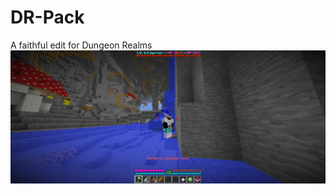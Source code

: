 # DR-Pack
A faithful edit for Dungeon Realms
![Screenshot](https://github.com/bpweber/DR-Pack/blob/main/2020-12-22_12.31.55.png)
